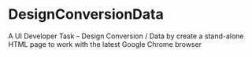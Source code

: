 # DesignConversionData
A UI Developer Task – Design Conversion / Data by create a stand-alone HTML page to work with the latest Google Chrome browser

